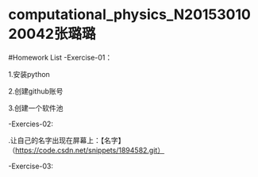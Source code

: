 # computational_physics_N2015301020042张璐璐

#Homework List
-Exercise-01：

1.安装python

2.创建github账号

3.创建一个软件池

-Exercies-02:

.让自己的名字出现在屏幕上：【名字】（https://code.csdn.net/snippets/1894582.git）

-Exercise-03:
